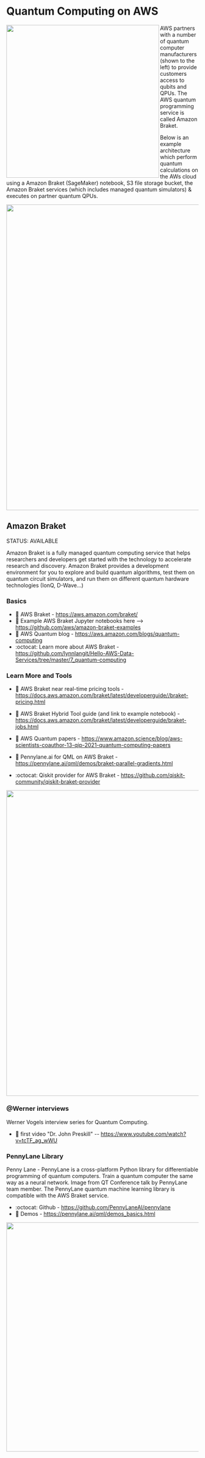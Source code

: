 # Quantum Computing on AWS

<img src="https://github.com/lynnlangit/learning-quantum/blob/main/images/aws-hardware.png" width=400 align=left>  

AWS partners with a number of quantum computer manufacturers (shown to the left) to provide customers access to qubits and QPUs.  The AWS quantum programming service is called Amazon Braket.  

Below is an example architecture which perform quantum calculations on the AWs cloud using a Amazon Braket (SageMaker) notebook, S3 file storage bucket, the Amazon Braket services (which includes managed quantum simulators) & executes on partner quantum QPUs.

<img src="https://github.com/lynnlangit/learning-quantum/blob/main/images/aws-braket-arch.png" width=800>

## Amazon Braket

STATUS: AVAILABLE

Amazon Braket is a fully managed quantum computing service that helps researchers and developers get started with the technology to accelerate research and discovery. Amazon Braket provides a development environment for you to explore and build quantum algorithms, test them on quantum circuit simulators, and run them on different quantum hardware technologies (IonQ, D-Wave...)

### Basics

- :book: AWS Braket - https://aws.amazon.com/braket/
- 📘 Example AWS Braket Jupyter notebooks here --> https://github.com/aws/amazon-braket-examples
- 📖 AWS Quantum blog - https://aws.amazon.com/blogs/quantum-computing
- :octocat: Learn more about AWS Braket - https://github.com/lynnlangit/Hello-AWS-Data-Services/tree/master/7_quantum-computing

### Learn More and Tools 
- :book: AWS Braket near real-time pricing tools - https://docs.aws.amazon.com/braket/latest/developerguide//braket-pricing.html
- 📖 AWS Braket Hybrid Tool guide (and link to example notebook) - https://docs.aws.amazon.com/braket/latest/developerguide/braket-jobs.html
- :book: AWS Quantum papers - https://www.amazon.science/blog/aws-scientists-coauthor-13-qip-2021-quantum-computing-papers
- :book: Pennylane.ai for QML on AWS Braket - https://pennylane.ai/qml/demos/braket-parallel-gradients.html

- :octocat: Qiskit provider for AWS Braket - https://github.com/qiskit-community/qiskit-braket-provider

<img src="https://github.com/lynnlangit/learning-quantum/blob/main/images/aws-braket.png" width=800>

### @Werner interviews

Werner Vogels interview series for Quantum Computing.
- 🎥 first video "Dr. John Preskill" -- https://www.youtube.com/watch?v=tcTF_ag_wWU

### PennyLane Library

Penny Lane - PennyLane is a cross-platform Python library for differentiable programming of quantum computers. Train a quantum computer the same way as a neural network. Image from QT Conference talk by PennyLane team member. The PennyLane quantum machine learning library is compatible with the AWS Braket service.
- :octocat: Github - https://github.com/PennyLaneAI/pennylane
- 📘 Demos - https://pennylane.ai/qml/demos_basics.html

<img src="https://github.com/lynnlangit/learning-quantum/blob/main/images/penny-lane-ml.png" width=600>


